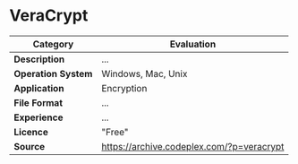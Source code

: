 # VeraCrypt

| Category | Evaluation |
| --- | --- |
| **Description**  | ... |
| **Operation System**  | Windows, Mac, Unix  |
| **Application**  | Encryption  |
| **File Format** | ... |
| **Experience** | ... |
| **Licence** | "Free" |
| **Source** | https://archive.codeplex.com/?p=veracrypt |
